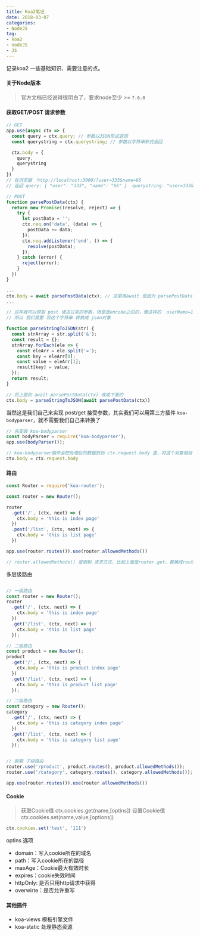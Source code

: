 ```yaml
---
title: Koa2笔记
date: 2018-03-07
categories:
- NodeJS
tag: 
- koa2
- nodeJS
- JS
---
```


记录koa2 一些基础知识、需要注意的点。

#### 关于Node版本

> 官方文档已经说得很明白了，要求node至少 >= `7.6.0`
<!-- more -->

#### 获取GET/POST 请求参数

```js
// GET
app.use(async ctx => {
  const query = ctx.query; // 参数以JSON形式返回
  const querystring = ctx.querystring; // 参数以字符串形式返回

  ctx.body = {
    query,
    querystring
  }
})
// 在浏览器  http://localhost:3000/?user=333&name=66
// 返回 query: { "user": "333", "name": "66" }  querystring: "user=333&name=66"

// POST
function parsePostData(ctx) {
  return new Promise((resolve, reject) => {
    try {
      let postData = '';
      ctx.req.on('data', (data) => {
        postData += data;
      });
      ctx.req.addListener('end', () => {
        resolve(postData);
      });
    } catch (error) {
      reject(error);
    }
  })
}

...
ctx.body = await parsePostData(ctx); // 这里用await 是因为 parsePostData 返回的是Promise
...

// 这样就可以获取 post 请求过来的参数，但是是encode之后的，像这样的  userName=111&age=222&webSite=dgasg
// 所以 我们需要 将这个字符串 转换成 json对象

function parseStringToJSON(str) {
  const strArray = str.split('&');
  const result = {};
  strArray.forEach(ele => {
    const eleArr = ele.split('=');
    const key = eleArr[0];
    const value = eleArr[1];
    result[key] = value;
  });
  return result;
}

// 将上面的 await parsePostData(ctx) 改成下面的 
ctx.body = parseStringToJSON(await parsePostData(ctx))
```

当然这是我们自己来实现 post/get 接受参数，其实我们可以用第三方插件 `koa-bodyparser`，就不需要我们自己来转换了

```js
// 先安装 koa-bodyparser
const bodyParser = require('koa-bodyparser');
app.use(bodyParser());

// koa-bodyparser插件会把处理后的数据放到 ctx.request.body 里，将这个对象赋给 ctx.body即可
ctx.body = ctx.request.body
```

#### 路由

```js
const Router = require('koa-router');

const router = new Router();

router
  .get('/', (ctx, next) => {
    ctx.body = 'this is index page'
  })
  .post('/list', (ctx, next) => {
    ctx.body = 'this is list page'
  })

app.use(router.routes()).use(router.allowedMethods())

// router.allowedMethods() 是限制 请求方式，比如上面是router.get，要换成router.post 你在通过get请求的方式就会报 Method Not Allowed 错
```

多层级路由

```js

// 一级路由
const router = new Router();
router
  .get('/', (ctx, next) => {
    ctx.body = 'this is index page'
  })
  .get('/list', (ctx, next) => {
    ctx.body = 'this is list page'
  });

// 二级路由
const product = new Router();
product
  .get('/', (ctx, next) => {
    ctx.body = 'this is product index page'
  })
  .get('/list', (ctx, next) => {
    ctx.body = 'this is product list page'
  });

// 二级路由
const category = new Router();
category
  .get('/', (ctx, next) => {
    ctx.body = 'this is category index page'
  })
  .get('/list', (ctx, next) => {
    ctx.body = 'this is category list page'
  });


// 装载 子级路由
router.use('/product', product.routes(), product.allowedMethods());
router.use('/category', category.routes(), category.allowedMethods());

app.use(router.routes()).use(router.allowedMethods())
```

#### Cookie

> 获取Cookie值  ctx.cookies.get(name,[optins])
> 设置Cookie值  ctx.cookies.set(name,value,[options])

```js
ctx.cookies.set('test', '111')
```
optins 选项

- domain：写入cookie所在的域名
- path：写入cookie所在的路径
- maxAge：Cookie最大有效时长
- expires：cookie失效时间
- httpOnly: 是否只用http请求中获得
- overwirte：是否允许重写

#### 其他插件

- koa-views 模板引擎文件
- koa-static 处理静态资源